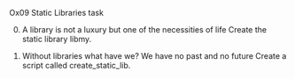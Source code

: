 Ox09 Static Libraries task

0. A library is not a luxury but one of the necessities of life
Create the static library libmy.

1. Without libraries what have we? We have no past and no future
Create a script called create_static_lib.
